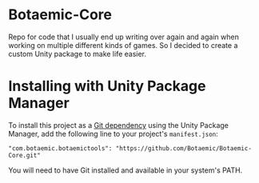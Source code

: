 # Botaemic-Core

Repo for code that I usually end up writing over again and again when working on multiple different kinds of games.
So I decided to create a custom Unity package to make life easier.

# Installing with Unity Package Manager

To install this project as a [Git dependency](https://docs.unity3d.com/Manual/upm-git.html) using the Unity Package Manager,
add the following line to your project's `manifest.json`:

```
"com.botaemic.botaemictools": "https://github.com/Botaemic/Botaemic-Core.git"
```

You will need to have Git installed and available in your system's PATH.

